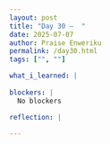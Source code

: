 ```yaml
---
layout: post
title: "Day 30 –  "
date: 2025-07-07
author: Praise Enweriku
permalink: /day30.html
tags: ["", ""]

what_i_learned: |
  
blockers: |
  No blockers

reflection: |
  
---
```

